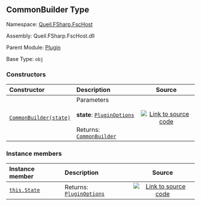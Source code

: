 ## CommonBuilder Type

Namespace: [Queil.FSharp.FscHost](http://localhost:8089/fsc-host/reference/queil-fsharp-fschost)

Assembly: Queil.FSharp.FscHost.dll

Parent Module: [Plugin](http://localhost:8089/fsc-host/reference/queil-fsharp-fschost-plugin)

Base Type: <code>obj</code>



### Constructors

Constructor | Description | Source
:--- | :--- | :---:
[<code><span>CommonBuilder<span><span>(<span>state</span>)</span></span></span></code>](#%60%60.ctor%60%60) | Parameters<br /><br />**state**: <code><a href="http://localhost:8089/fsc-host/reference/queil-fsharp-fschost-plugin-pluginoptions">PluginOptions</a></code><br /><br />Returns: <code><a href="http://localhost:8089/fsc-host/reference/queil-fsharp-fschost-plugin-commonbuilder">CommonBuilder</a></code><br /> | [![Link to source code](http://localhost:8089/fsc-host/content/img/github.png)](https://github.com/queil/fsc-host/tree/main/src/Queil.FSharp.FscHost/Plugin.fs#L22-22)


### Instance members

Instance member | Description | Source
:--- | :--- | :---:
[<code><span>this.State</span></code>](#State) | Returns: <code><a href="http://localhost:8089/fsc-host/reference/queil-fsharp-fschost-plugin-pluginoptions">PluginOptions</a></code><br /> | [![Link to source code](http://localhost:8089/fsc-host/content/img/github.png)](https://github.com/queil/fsc-host/tree/main/src/Queil.FSharp.FscHost/Plugin.fs#L23-23)



